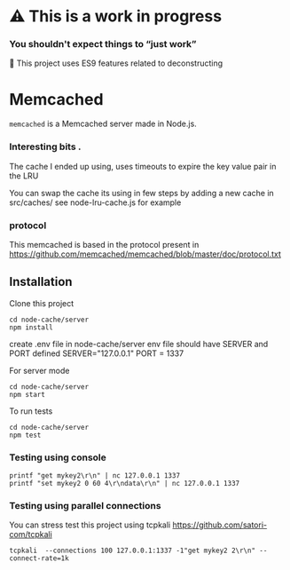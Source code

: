 # ⚠️      This is a work in progress

### You shouldn't expect things to “just work”

🚨 This project uses ES9 features related to deconstructing

# Memcached 
`memcached` is a Memcached server made in Node.js.

### Interesting bits .

The cache I ended up using, uses timeouts to expire the key value pair in the LRU



You can swap the cache its using in few steps by adding a new cache in src/caches/ see node-lru-cache.js for example

### protocol

This memcached is based in the protocol present in https://github.com/memcached/memcached/blob/master/doc/protocol.txt

## Installation
Clone this project 
```
cd node-cache/server
npm install
```
create .env file in node-cache/server
env file should have SERVER and PORT defined
SERVER="127.0.0.1"
PORT = 1337


For server mode
```
cd node-cache/server
npm start 
```

To run tests 
```
cd node-cache/server
npm test
```

### Testing using console
```
printf "get mykey2\r\n" | nc 127.0.0.1 1337
printf "set mykey2 0 60 4\r\ndata\r\n" | nc 127.0.0.1 1337
```
### Testing using parallel connections
You can stress test this project using tcpkali https://github.com/satori-com/tcpkali

```
tcpkali  --connections 100 127.0.0.1:1337 -1"get mykey2 2\r\n" --connect-rate=1k
```
